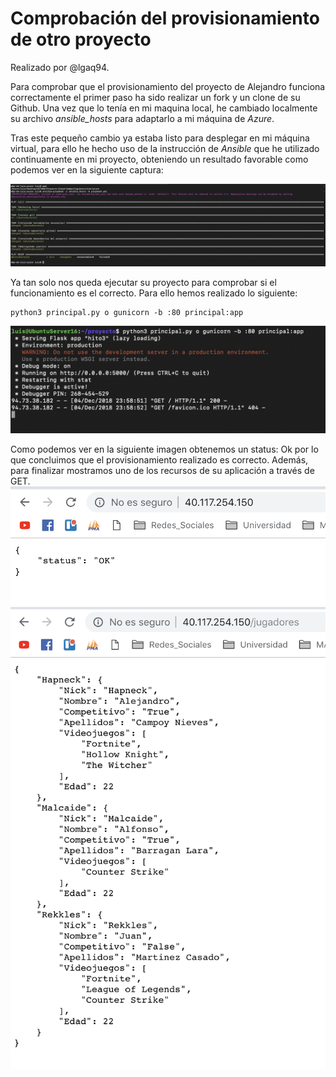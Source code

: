 # Comprobación del provisionamiento de otro proyecto

Realizado por @lgaq94.

Para comprobar que el provisionamiento del proyecto de Alejandro funciona correctamente el primer paso ha sido realizar un fork y un clone de su Github. Una vez que lo tenía en mi maquina local, he cambiado localmente su archivo *ansible_hosts* para adaptarlo a mi máquina de *Azure*.

Tras este pequeño cambio ya estaba listo para desplegar en mi máquina virtual, para ello he hecho uso de la instrucción de *Ansible* que he utilizado continuamente en mi proyecto, obteniendo un resultado favorable como podemos ver en la siguiente captura:

![provisionamientoAnsible](figuras/comprobacionProvision/comprobacionAnsible.png)

Ya tan solo nos queda ejecutar su proyecto para comprobar si el funcionamiento es el correcto. Para ello hemos realizado lo siguiente:
~~~
python3 principal.py o gunicorn -b :80 principal:app
~~~
![provisionamientoAnsible](figuras/comprobacionProvision/despliegueComprobacionEjecucion.png)

Como podemos ver en la siguiente imagen obtenemos un status: Ok por lo que concluimos que el provisionamiento realizado es correcto. Además, para finalizar mostramos uno de los recursos de su aplicación a través de GET.
![provisionamientoAnsible](figuras/comprobacionProvision/despliegueComprobacionNavegador.png)
![provisionamientoAnsible](figuras/comprobacionProvision/despliegueJugadores.png)
